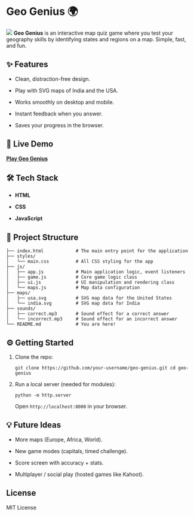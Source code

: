 
# Geo Genius 🌍
![](https://i.ibb.co/HfYSRvvf/Screenshot-2025-08-18-092948.png)
**Geo Genius** is an interactive map quiz game where you test your geography skills by identifying states and regions on a map. Simple, fast, and fun.

## ✨ Features

-   Clean, distraction-free design.
    
-   Play with SVG maps of India and the USA.
    
-   Works smoothly on desktop and mobile.
    
-   Instant feedback when you answer.
    
-   Saves your progress in the browser.
    

## 🚀 Live Demo

[**Play Geo Genius**](https://map-game.app)

## 🛠️ Tech Stack

-   **HTML**
    
-   **CSS**
    
-   **JavaScript**
    

## 📁 Project Structure

```
├── index.html            # The main entry point for the application
├── styles/
│   └── main.css          # All CSS styling for the app
├── js/
│   ├── app.js            # Main application logic, event listeners
│   ├── game.js           # Core game logic class
│   ├── ui.js             # UI manipulation and rendering class
│   └── maps.js           # Map data configuration
├── maps/
│   ├── usa.svg           # SVG map data for the United States
│   └── india.svg         # SVG map data for India
├── sounds/
│   ├── correct.mp3       # Sound effect for a correct answer
│   └── incorrect.mp3     # Sound effect for an incorrect answer
└── README.md             # You are here!
```

## ⚙️ Getting Started

1.  Clone the repo:
    
    `git clone https://github.com/your-username/geo-genius.git cd geo-genius` 
    
2.  Run a local server (needed for modules):
    
    `python -m http.server` 
    
    Open `http://localhost:8000` in your browser.
    

## 💡 Future Ideas

-   More maps (Europe, Africa, World).
    
-   New game modes (capitals, timed challenge).
    
-   Score screen with accuracy + stats.
    
-   Multiplayer / social play (hosted games like Kahoot).
    

## License

MIT License
